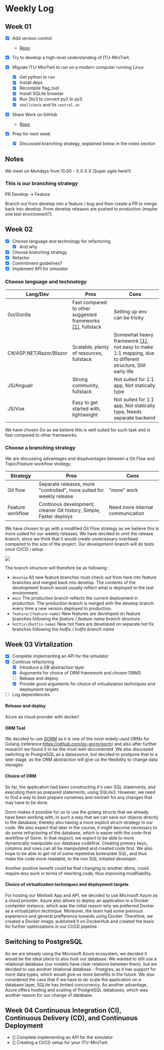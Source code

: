 # Weekly Log

## Week 01

- [x] Add version control
  - [Repo](https://github.com/heyjoakim/devops-21)
- [x] Try to develop a high-level understanding of ITU-MiniTwit.
- [x] Migrate ITU-MiniTwit to run on a modern computer running Linux

  - [x] Get python to run
  - [x] Install deps
  - [x] Recompile flag_tool
  - [x] Install SQLite browser
  - [x] Run 2to3 to convert py2 to py3
  - [x] `shellcheck` and fix `control.sh`

- [x] Share Work on GitHub
  - [Repo](https://github.com/heyjoakim/devops-21)
- [x] Prep for next week
  - [x] Discussed branching strategy, explained below in the notes section

## Notes

We meet on Mondays from 10.00 - X.X.X.X (Super agile here!!)

### This is our branching strategy

PR
Develop -> Feature

Branch out from develop into a feature / bug and then create a PR to merge back into develop. From develop releases are pushed to production (maybe one test environment?).

## Week 02

- [x] Choose language and technology for refactoring
  - [x] And why
- [x] Choose branching strategy
- [x] Refactor
- [x] Commitment guidelines?
- [x] Implement API for simulator

### Choose language and technology

| Lang/Dev                | Pros                                                                                                            | Cons                                                                                                                                                          |
| ----------------------- | --------------------------------------------------------------------------------------------------------------- | ------------------------------------------------------------------------------------------------------------------------------------------------------------- |
| Go/Gorilla              | Fast compared to other suggested frameworks [[1]](https://github.com/the-benchmarker/web-frameworks), fullstack | Setting up env can be tricky                                                                                                                                  |
| C#/ASP.NET/Razor/Blazor | Scalable, plenty of resources, fullstack                                                                        | Somewhat heavy framework [[1]](https://github.com/the-benchmarker/web-frameworks), not easy to make 1:1 mapping, due to different structure, Still early life |
| JS/Angualr              | Strong community, fullstack                                                                                     | Not suited for 1:1 app, Not statically type                                                                                                                   |
| JS/Vue                  | Easy to get started with, lightweight                                                                           | Not suited for 1:1 app, Not statically type, Needs separate backend                                                                                           |

We have chosen Go as we believe this is well suited for such task and is fast compared to other frameworks.

### Choose a branching strategy

We are discussing advantages and disadvantages between a Git Flow and Topic/Feature workflow strategy.

| Strategy         | Pros                                                                 | Cons                             |
| ---------------- | -------------------------------------------------------------------- | -------------------------------- |
| Git flow         | Separate releases, more "controlled", more suited for weekly release | "more" work                      |
| Feature workflow | Continous development, cleaner Git history, Simple, Faster deploys   | Need more internal communication |

We have chosen to go with a modified Git Flow strategy as we believe this is more suited for our weekly releases. We have decided to omit the release branch, since we think that it would create unnecessary overhead compared to the size of the project. Our _development_-branch will do tests once CI/CD i setup.

![](https://i.imgur.com/ea6o39W.png)

The branch structure will therefore be as following :

- `develop` All new feature branches must check out from here into feature branches and merged back into develop. The contents of the development branch would usually reflect what is deployed to the test environment.
- `main` The production branch reflects the current deployment in production. The production branch is merged with the develop branch every time a new version deployed to production.
- `feature/{feature-name}` New features are developed on feature branches following the _feature / feature name branch_ structure.
- `hotfix\{hotfix-name}` New hot fixes are developed on separate hot fix branches following the _hotfix / hotfix branch name_

## Week 03 Virtalization

- [x] Complete implementing an API for the simulator
- [x] Continue refactoring
  - [x] Introduce a DB abstraction layer
  - [x] Arguments for choice of ORM framework and chosen DBMS
  - [ ] Rebase and deploy
  - [x] Provide good arguments for choice of virtualization techniques and deployment targets
- [ ] Log dependencies

#### Release and deploy

Azure as cloud provider with docker!

#### ORM Tool

We decided to use [GORM](https://github.com/go-gorm/gorm) as it is one of the most widely used ORMs for Golang (reference:https://github.com/go-gorm/gorm) and also after further research we found it to be the most well-documented.
We also discussed switching to PostgreSQL as a datasource, but decided to postpone that to a later stage, as the ORM abstraction will give us the flexibility to change data storages.

#### Choice of ORM

So far, the application had been constructing it's own SQL statements, and executing them as prepared statements, using SQLite3. However, we need to find a way to best prepare ourselves and minitwit for any changes that may have to be done.

Gorm makes it possible for us to use the golang structs that we already have been working with, in such a way that we can save our objects directly to the database, thereby also having a more explicit struct-strategy in our code.
We also expect that later in the course, it might become necessary to do some refractoring of the database, which is easier with the code-first workflow of Gorm. In that respect, we expect to be able to more dynamically manipulate our database codefirst. Creating primary keys, columns and rows can all be manipulated and created code first.
We also hope to be able to get rid of some repetetive boilerplate SQL, and thus make the code more readable, to the non SQL initiated developer.

Another positive benefit could be that changing to another dbms, could require less work in terms of rewriting code, thus improving modifiability.

#### Choice of virtualization techniques and deployment targets

For hosting our Minitwit App and API, we decided to use Microsoft Azure as a cloud provider. Azure also allows to deploy an application in a Docker containter instance, which was the initial reason why we preferred Docker as a virtualization technique. Moreover, the team had some previous experience and general prefference towards using Docker. Therefore, we created a Docker image, published it on DockerHub and created the basis for further optimizations in our CI/CD pipeline.

## Switching to PostgreSQL

As we are already using the Microsoft Azure ecosystem, we decided it would be the ideal place to also host our database. We wanted to still use a relational database (our models have clear relations between them), but we decided to use another relational database - Postgres, as it has support for more data types, which would give us more benefits in the future. We also considered the case that if we have to do scale the application on a database layer, SQLite has limited concurrency. As another advantage, Azure offers hosting and scailing of PostgreSQL databases, which was another reason for our change of database.

## Week 04 Continuous Integration (CI), Continuous Delivery (CD), and Continuous Deployment

- [] Complete implementing an API for the simulator
- [] Creating a CI/CD setup for your ITU-MiniTwit.
